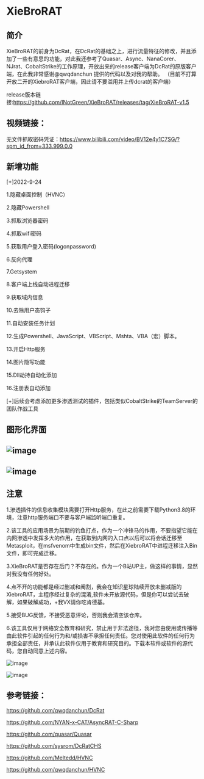# XieBroRAT



## 简介

XieBroRAT的前身为DcRat，在DcRat的基础之上，进行流量特征的修改，并且添加了一些有意思的功能，对此我还参考了Quasar、Async、NanaCorer、NJrat、CobaltStrike的工作原理，开放出来的release客户端为DcRat的原版客户端，在此我非常感谢@qwqdanchun 提供的代码以及对我的帮助。 （目前不打算开放二开的XiebroRAT客户端，因此请不要滥用并上传dcrat的客户端）

release版本链接:https://github.com/INotGreen/XieBroRAT/releases/tag/XieBroRAT-v1.5

## 视频链接：

无文件抓取密码凭证：https://www.bilibili.com/video/BV12e4y1C7SG/?spm_id_from=333.999.0.0

## 新增功能

[+]2022-9-24

1.隐藏桌面控制（HVNC）

2.隐藏Powershell

3.抓取浏览器密码

4.抓取wifi密码

5.获取用户登入密码(logonpassword)

6.反向代理

7.Getsystem

8.客户端上线自动进程迁移

9.获取域内信息

10.去除用户态钩子

11.自动安装任务计划

12.生成Powershell、JavaScript、VBScript、Mshta、VBA（宏）脚本。

13.开启Http服务

14.图片隐写功能

15.Dll劫持自动化添加

16.注册表自动添加





[+]后续会考虑添加更多渗透测试的插件，包括类似CobaltStrike的TeamServer的团队作战工具

##  图形化界面 

##  ![image](https://user-images.githubusercontent.com/89376703/192097075-070bddf4-b489-4844-8a27-026aece493c3.png)                       

## ![image](https://user-images.githubusercontent.com/89376703/192097086-acb1861c-8728-4a27-852e-def19b17c4f4.png)




## 注意

1.渗透插件的信息收集模块需要打开Http服务，在此之前需要下载Python3.8的环境，注意http服务端口不要与客户端监听端口重复。

2.该工具的应用场景为前期的钓鱼打点，作为一个冲锋马的作用，不要指望它能在内网渗透中发挥多大的作用，在获取到内网的入口点以后可以将会话迁移至Metasploit，在msfvenom中生成bin文件，然后在XiebroRAT中进程迁移注入Bin文件，即可完成迁移。

3.XieBroRAT是否存在后门？不存在的。作为一个B站UP主，做这样的事情，显然对我没有任何好处。

4.点不开的功能都是经过删减和阉割，我会在知识星球陆续开放未删减版的XiebroRAT，主程序经过复杂的混淆,软件未开放源代码，但是你可以尝试去破解，如果破解成功，+我VX请你吃肯德基。

5.接受BUG反馈，不接受恶意评论，否则我会清空该仓库。

6.该工具仅用于网络安全教育和研究，禁止用于非法途径，我对您由使用或传播等由此软件引起的任何行为和/或损害不承担任何责任。您对使用此软件的任何行为承担全部责任，并承认此软件仅用于教育和研究目的。下载本软件或软件的源代码，您自动同意上述内容。



![image](https://user-images.githubusercontent.com/89376703/192097112-2e559dd3-1f93-4896-973f-aa6908266be7.png)



![image](https://user-images.githubusercontent.com/89376703/192097104-a610eae8-30df-49b2-8ccc-f9d2e0af4c65.png)







## 参考链接：

https://github.com/qwqdanchun/DcRat

https://github.com/NYAN-x-CAT/AsyncRAT-C-Sharp

https://github.com/quasar/Quasar

https://github.com/sysrom/DcRatCHS

https://github.com/Meltedd/HVNC

https://github.com/qwqdanchun/HVNC
